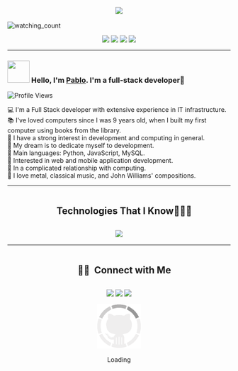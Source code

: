 
<!-- Typing SVG by DenverCoder1 - https://github.com/DenverCoder1/readme-typing-svg -->
<p align="center">
  <a href="https://github.com/DenverCoder1/readme-typing-svg"><img src="https://readme-typing-svg.herokuapp.com?lines=En+un+mundo+de+ceros+y+unos;soy+un+programador+tratando;de+compilar+mi+existencia+🤙🏻%20&center=true&width=500&height=65"></a>
</p>

<p align="left"> 
<img src="https://komarev.com/ghpvc/?username=OvinduWijethunge&color=orange" alt="watching_count" />
 </p>
 <p align="center">
<img src="https://img.shields.io/badge/Age-41-orange" />
  <img src="https://img.shields.io/badge/Focus-Fullstack developer-yellow" />
  <img src="https://img.shields.io/badge/Lives-Argentina-yellow" />
  <img src="https://img.shields.io/badge/Languages-English%20%26%20spanish-yellow" />
</p>

------------------------------------------------------------------------------------------------------------------------------------------------------------
### <img src="https://i.pinimg.com/originals/00/4b/17/004b173f6e3d6843df10114e087f30a8.gif" width="50" height="50" /> Hello, I'm [Pablo](https://pablopresas.com). I'm a full-stack developer👋
![Profile Views](https://hits.seeyoufarm.com/api/count/incr/badge.svg?url=https://github.com/MikeOwino/&title=Profile%20Views)
 

💻 I'm a Full Stack developer with extensive experience in IT infrastructure.<br>
📚 I've loved computers since I was 9 years old, when I built my first computer using books from the library.<br>
📝 I have a strong interest in development and computing in general.<br>
🔭 My dream is to dedicate myself to development.<br>
🌟 Main languages: Python, JavaScript, MySQL.<br>
🚩 Interested in web and mobile application development.<br>
💖 In a complicated relationship with computing.<br>
🎵 I love metal, classical music, and John Williams' compositions.











------------------------------------------------------------------------------------------------------------------------------------------------------------

<!--h1 without bottom border-->
<div id="user-content-toc">
  <ul align="center">
    <summary><h2 style="display: inline-block">Technologies That I Know👨🏻‍💻
  </ul>
</div>
<!--tech stack icons-->
<p align="center">
  <a href="https://skillicons.dev">
    <img src="https://skillicons.dev/icons?i=git,github,html,css,js,python,nodejs,react,sass,bootstrap,tailwind,ts,docker,mongodb,mysql,linux,vscode,idx,discord,figma,ps,ai" />
  </a>
</p>

------------------------------------------------------------------------------------------------------------------------------------------------------------

<ul align="center">
    <summary><h2 style="display: inline-block">🤝🏻 &nbsp;Connect with Me
</ul>

<p align="center">
<a href="https://www.pablopresas.com"><img src="https://img.shields.io/badge/-pablopresas-3423A6?style=flat&logo=Google-Chrome&logoColor=white"/></a>
<a href="https://www.linkedin.com/in/pablo-presas/"><img src="https://img.shields.io/badge/-Pablo%20Presas-0077B5?style=flat&logo=Linkedin&logoColor=white"/></a>
<a href="https://instagram.com/pablo.alejandro.presas/"><img src="https://img.shields.io/badge/-@pablo.alejandro.presas-E4405F?style=flat&logo=Instagram&logoColor=white"/></a>
</p>
<div align=center>
        <img src="https://raw.githubusercontent.com/AhmedFathyDev/AhmedFathyDev/main/GitHub.gif" alt="GitHub Octocat Logo" height="100">
        <p>Loading</p>
    </div>


<!---
PabloPresas/PabloPresas is a ✨ special ✨ repository because its `README.md` (this file) appears on your GitHub profile.
You can click the Preview link to take a look at your changes.
--->
